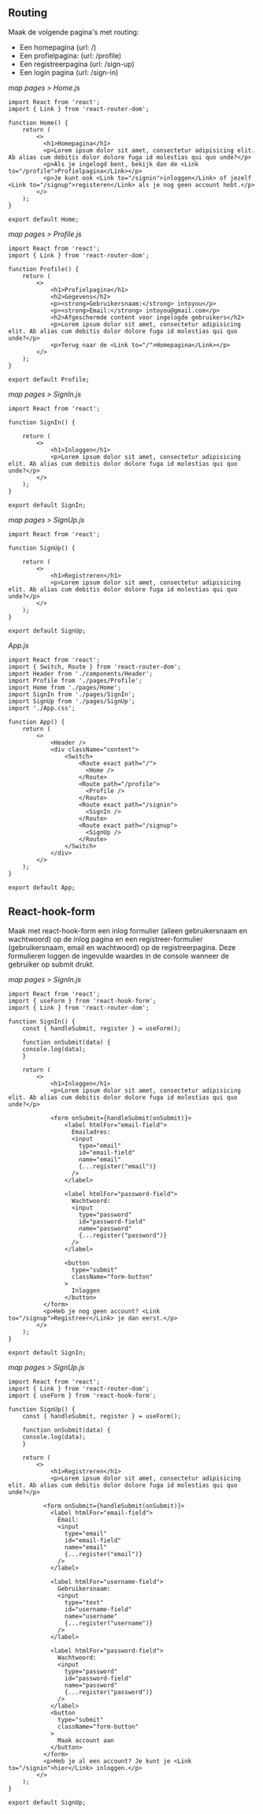 ## Routing
Maak de volgende pagina's met routing:
- Een homepagina (url: /)
- Een profielpagina: (url: /profile)
- Een registreerpagina (url: /sign-up)
- Een login pagina (url: /sign-in)

<i>map pages > Home.js</i>
    
    import React from 'react';
    import { Link } from 'react-router-dom';
    
    function Home() {
        return (
            <>
              <h1>Homepagina</h1>
              <p>Lorem ipsum dolor sit amet, consectetur adipisicing elit. Ab alias cum debitis dolor dolore fuga id molestias qui quo unde?</p>
              <p>Als je ingelogd bent, bekijk dan de <Link to="/profile">Profielpagina</Link></p>
              <p>Je kunt ook <Link to="/signin">inloggen</Link> of jezelf <Link to="/signup">registeren</Link> als je nog geen account hebt.</p>
            </>
        );
    }
    
    export default Home;

<i>map pages > Profile.js</i>

    import React from 'react';
    import { Link } from 'react-router-dom';
    
    function Profile() {
        return (
            <>
                <h1>Profielpagina</h1>
                <h2>Gegevens</h2>
                <p><strong>Gebruikersnaam:</strong> intoyou</p>
                <p><strong>Email:</strong> intoyou@gmail.com</p>
                <h2>Afgeschermde content voor ingelogde gebruikers</h2>
                <p>Lorem ipsum dolor sit amet, consectetur adipisicing elit. Ab alias cum debitis dolor dolore fuga id molestias qui quo unde?</p>
                <p>Terug naar de <Link to="/">Homepagina</Link></p>
            </>
        );
    }
    
    export default Profile;

<i>map pages > SignIn.js</i>

    import React from 'react';
    
    function SignIn() {
            
        return (
            <>
                <h1>Inloggen</h1>
                <p>Lorem ipsum dolor sit amet, consectetur adipisicing elit. Ab alias cum debitis dolor dolore fuga id molestias qui quo unde?</p>                        
            </>
        );
    }
    
    export default SignIn;

<i>map pages > SignUp.js</i>

    import React from 'react';
    
    function SignUp() {
    
        return (
            <>
                <h1>Registreren</h1>
                <p>Lorem ipsum dolor sit amet, consectetur adipisicing elit. Ab alias cum debitis dolor dolore fuga id molestias qui quo unde?</p>
            </>
        );
    }

    export default SignUp;    

<i>App.js</i>

    import React from 'react';
    import { Switch, Route } from 'react-router-dom';
    import Header from './components/Header';
    import Profile from './pages/Profile';
    import Home from './pages/Home';
    import SignIn from './pages/SignIn';
    import SignUp from './pages/SignUp';
    import './App.css';

    function App() {
        return (
            <>
                <Header />
                <div className="content">
                    <Switch>
                        <Route exact path="/">
                          <Home />
                        </Route>
                        <Route path="/profile">
                          <Profile />
                        </Route>
                        <Route exact path="/signin">
                          <SignIn />
                        </Route>
                        <Route exact path="/signup">
                          <SignUp />
                        </Route>
                    </Switch>
                </div>
            </>
        );
    }
    
    export default App;

## React-hook-form
Maak met react-hook-form een inlog formulier (alleen gebruikersnaam en wachtwoord) op de inlog pagina en een registreer-formulier (gebruikersnaam, email en wachtwoord) op de registreerpagina. Deze formulieren loggen de ingevulde waardes in de console wanneer de gebruiker op submit drukt.

<i>map pages > SignIn.js</i>

    import React from 'react';
    import { useForm } from 'react-hook-form';
    import { Link } from 'react-router-dom';
    
    function SignIn() {
        const { handleSubmit, register } = useForm();
        
        function onSubmit(data) {
        console.log(data);
        }
    
        return (
            <>
                <h1>Inloggen</h1>
                <p>Lorem ipsum dolor sit amet, consectetur adipisicing elit. Ab alias cum debitis dolor dolore fuga id molestias qui quo unde?</p>
        
                <form onSubmit={handleSubmit(onSubmit)}>
                    <label htmlFor="email-field">
                      Emailadres:
                      <input
                        type="email"
                        id="email-field"
                        name="email"
                        {...register("email")}
                      />
                    </label>
        
                    <label htmlFor="password-field">
                      Wachtwoord:
                      <input
                        type="password"
                        id="password-field"
                        name="password"
                        {...register("password")}
                      />
                    </label>

                    <button
                      type="submit"
                      className="form-button"
                    >
                      Inloggen
                    </button>
              </form>
              <p>Heb je nog geen account? <Link to="/signup">Registreer</Link> je dan eerst.</p>
            </>
        );
    }
    
    export default SignIn;

<i>map pages > SignUp.js</i>

    import React from 'react';
    import { Link } from 'react-router-dom';
    import { useForm } from 'react-hook-form';
    
    function SignUp() {
        const { handleSubmit, register } = useForm();
        
        function onSubmit(data) {
        console.log(data);
        }
    
        return (
            <>
                <h1>Registreren</h1>
                <p>Lorem ipsum dolor sit amet, consectetur adipisicing elit. Ab alias cum debitis dolor dolore fuga id molestias qui quo unde?</p>
    
              <form onSubmit={handleSubmit(onSubmit)}>
                <label htmlFor="email-field">
                  Email:
                  <input
                    type="email"
                    id="email-field"
                    name="email"
                    {...register("email")}
                  />
                </label>
        
                <label htmlFor="username-field">
                  Gebruikersnaam:
                  <input
                    type="text"
                    id="username-field"
                    name="username"
                    {...register("username")}
                  />
                </label>
        
                <label htmlFor="password-field">
                  Wachtwoord:
                  <input
                    type="password"
                    id="password-field"
                    name="password"
                    {...register("password")}
                  />
                </label>
                <button
                  type="submit"
                  className="form-button"
                >
                  Maak account aan
                </button>
              </form>
              <p>Heb je al een account? Je kunt je <Link to="/signin">hier</Link> inloggen.</p>
            </>
        );
    }

    export default SignUp;    
